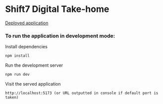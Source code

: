 # Shift7 Digital Take-home

[Deployed application](https://fluffy-truffle-b7d1eb.netlify.app/)


### To run the application in development mode:
Install dependencies
```sh
npm install
```

Run the development server
```sh
npm run dev
```

Visit the served application
```
http://localhost:5173 (or URL outputted in console if default port is taken)
```
